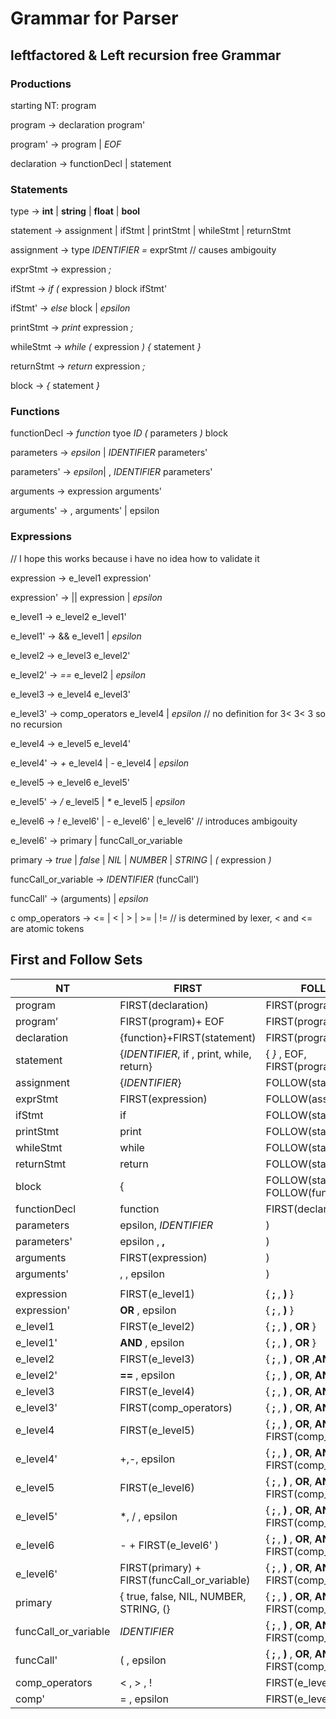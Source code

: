 # Grammar for Parser

## **leftfactored & Left recursion free  Grammar**

### Productions

starting NT: program

program        → declaration program'

program'        -> program | _EOF_

declaration    → functionDecl
               | statement

### Statements

type           → __int__ | __string__ | __float__ | __bool__

statement      → assignment
                | ifStmt
                | printStmt
                | whileStmt
                | returnStmt

assignment     → type _IDENTIFIER_ _=_ exprStmt // causes ambigouity

exprStmt       → expression _;_

ifStmt         → _if_ _(_ expression _)_ block ifStmt'

ifStmt'        ->  _else_ block | _epsilon_


printStmt      → _print_ expression _;_

whileStmt      → _while_ _(_ expression _)_ _{_ statement _}_

returnStmt     → _return_ expression _;_

block          → _{_ statement _}_

### Functions

functionDecl   → _function_ tyoe _ID_ _(_ parameters _)_ block

parameters     →  _epsilon_ | _IDENTIFIER_ parameters'

parameters'    -> _epsilon_| , _IDENTIFIER_ parameters'

arguments      → expression arguments'

arguments'     -> , arguments' | epsilon

### Expressions

// I hope this works because i have no idea how to validate it

expression → e_level1 expression'

expression' → || expression | _epsilon_

e_level1    → e_level2 e_level1'

e_level1'   → && e_level1 | _epsilon_

e_level2    → e_level3 e_level2'

e_level2'   →  _==_ e_level2 | _epsilon_

e_level3    → e_level4 e_level3'

e_level3'   → comp_operators e_level4 | _epsilon_ // no definition for 3\< 3\< 3 so no recursion 

e_level4    → e_level5 e_level4'

e_level4'   → _+_ e_level4 | _-_ e_level4 | _epsilon_

e_level5    → e_level6 e_level5'

e_level5'   → _/_ e_level5 | _*_ e_level5 | _epsilon_

e_level6    → _!_ e_level6' | - e_level6' | e_level6'  // introduces ambigouity

e_level6'   → primary | funcCall_or_variable

primary     → _true_ | _false_ | _NIL_ | _NUMBER_ | _STRING_ | _(_ expression _)_

funcCall_or_variable → _IDENTIFIER_ (funcCall')

funcCall'   → (arguments) | _epsilon_

c
omp_operators → <= | < | > | >= | !=  // is determined by lexer, < and <= are atomic tokens


## First and Follow Sets

|NT | FIRST | FOLLOW|
|--|--|--|
|program | FIRST(declaration)| FIRST(program')
|program’| FIRST(program)+ EOF | FIRST(program)+ $|
| declaration | {function}+FIRST(statement)| FIRST(program)+EOF
| statement | {_IDENTIFIER_, if , print, while, return} | { _}_ , EOF, FIRST(program)}|
| assignment | {_IDENTIFIER_} | FOLLOW(statement)|
| exprStmt | FIRST(expression) | FOLLOW(assignment)|
| ifStmt | if | FOLLOW(statement)|
| printStmt | print | FOLLOW(statement)|
| whileStmt | while | FOLLOW(statement)|
| returnStmt | return | FOLLOW(statement)|
| block |  { | FOLLOW(statement)+ FOLLOW(functionDecl)
| functionDecl | function | FIRST(declaration)|
| parameters | epsilon, _IDENTIFIER_| )|
| parameters' | epsilon , __,__ | )|
| arguments | FIRST(expression) | ) |
| arguments'| , , epsilon | )|
| | |
| expression | FIRST(e_level1) | \{ __;__ , __)__ \}
| expression' | __OR__ , epsilon |  \{ __;__ , __)__ \}
| e_level1 | FIRST(e_level2) | \{ __;__ , __)__ , __OR__ \}
| e_level1' | __AND__ , epsilon |  \{ __;__ , __)__ , __OR__ \}
| e_level2 | FIRST(e_level3)|  \{ __;__ , __)__ , __OR__ ,__AND__\}
| e_level2' | __==__ , epsilon |  \{ __;__ , __)__ , __OR__, __AND__ \}
| e_level3 | FIRST(e_level4) |  \{ __;__ , __)__ , __OR__, __AND__ \}|
| e_level3' | FIRST(comp_operators) |  \{ __;__ , __)__ , __OR__, __AND__ \}
| e_level4 | FIRST(e_level5) |  \{ __;__ , __)__ , __OR__, __AND__\} + FIRST(comp_operators)
| e_level4' | +,-, epsilon |  \{ __;__ , __)__ , __OR__, __AND__\} + FIRST(comp_operators) |
| e_level5 | FIRST(e_level6) | \{ __;__ , __)__ , __OR__, __AND__ , + ,-\} + FIRST(comp_operators) |
| e_level5' | *, / , epsilon | \{ __;__ , __)__ , __OR__, __AND__, +, - \} + FIRST(comp_operators)|
| e_level6| - + FIRST(e_level6' ) | \{ __;__ , __)__ , __OR__, __AND__, +, - \} + FIRST(comp_operators)|
| e_level6' | FIRST(primary) + FIRST(funcCall_or_variable) | \{ __;__ , __)__ , __OR__, __AND__, +, - \} + FIRST(comp_operators)|
| primary| \{ true, false, NIL, NUMBER, STRING, (\} | \{ __;__ , __)__ , __OR__, __AND__, +, - \} + FIRST(comp_operators)|
| funcCall_or_variable | _IDENTIFIER_ | \{ __;__ , __)__ , __OR__, __AND__, +, - \} + FIRST(comp_operators)|
funcCall' | ( , epsilon | \{ __;__ , __)__ , __OR__, __AND__, +, - \} + FIRST(comp_operators) |
| comp_operators | < , > , ! | FIRST(e_level4) |
|comp' | = , epsilon | FIRST(e_level4) |
